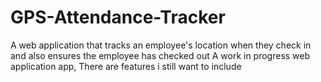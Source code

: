 # GPS-Attendance-Tracker
A web application that tracks an employee's location when they check in and also ensures the employee has checked out
A work in progress web application app, There are features i still want to include 
